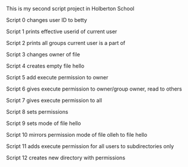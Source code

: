 This is my second script project in Holberton School

Script 0 changes user ID to betty

Script 1 prints effective userid of current user

Script 2 prints all groups current user is a part of

Script 3 changes owner of file

Script 4 creates empty file hello

Script 5 add execute permission to owner

Script 6 gives execute permission to owner/group owner, read to others

Script 7 gives execute permission to all

Script 8 sets permissions

Script 9 sets mode of file hello

Script 10 mirrors permission mode of file olleh to file hello

Script 11 adds execute permission for all users to subdirectories only

Script 12 creates new directory with permissions

